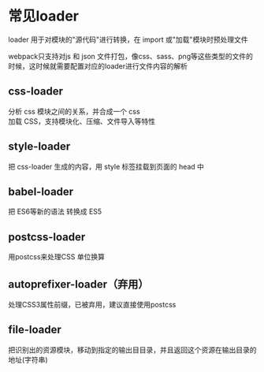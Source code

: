 # 常见loader

loader 用于对模块的"源代码"进行转换，在 import 或"加载"模块时预处理文件

webpack只支持对js 和 json 文件打包，像css、sass、png等这些类型的文件的时候，这时候就需要配置对应的loader进行文件内容的解析

## css-loader

分析 css 模块之间的关系，并合成⼀个 css  
加载 CSS，⽀持模块化、压缩、⽂件导⼊等特性

## style-loader

把 css-loader 生成的内容，用 style 标签挂载到页面的 head 中  

## babel-loader

把 ES6等新的语法 转换成 ES5

## postcss-loader

用postcss来处理CSS  单位换算

## autoprefixer-loader（弃用）

处理CSS3属性前缀，已被弃用，建议直接使用postcss

## file-loader

把识别出的资源模块，移动到指定的输出⽬目录，并且返回这个资源在输出目录的地址(字符串)
